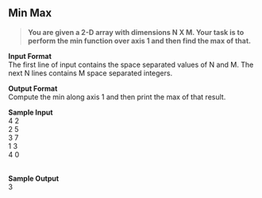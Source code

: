 ## Min Max
> **You are given a 2-D array with dimensions N X M. 
Your task is to perform the min function over axis 1 and then find the max of that.**

**Input Format**<br/>
The first line of input contains the space separated values of N and M. 
The next N lines contains M space separated integers.<br/>

**Output Format** <br/>
Compute the min along axis 1 and then print the max of that result.<br/>

**Sample Input**<br/>
4 2<br/>
2 5<br/>
3 7<br/>
1 3<br/>
4 0<br/><br/>

**Sample Output**<br/>
3